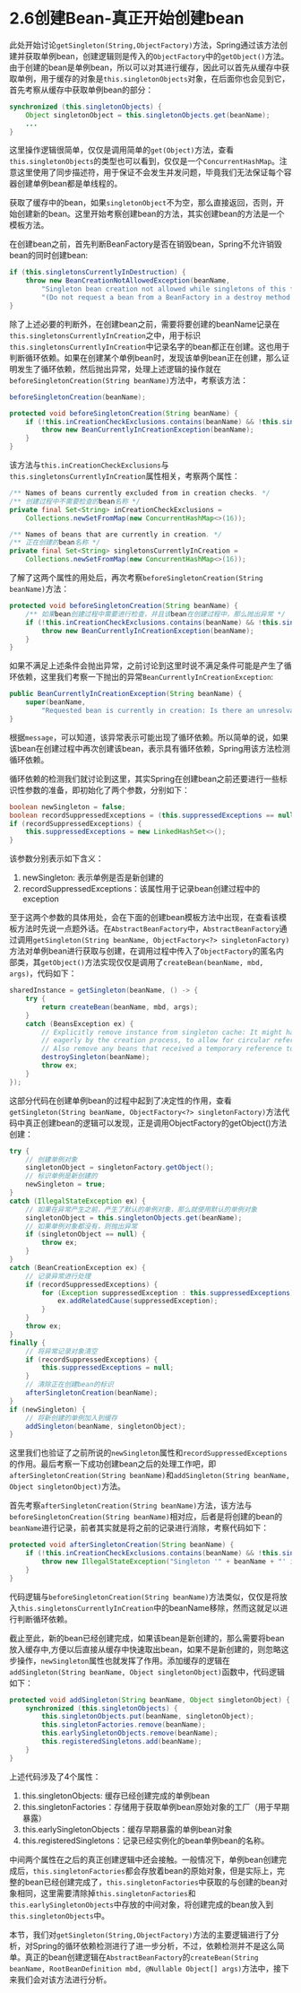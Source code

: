 # 2.6创建Bean-真正开始创建bean

此处开始讨论`getSingleton(String,ObjectFactory)`方法，Spring通过该方法创建并获取单例bean，创建逻辑则是传入的`ObjectFactory`中的`getObject()`方法。由于创建的bean是单例bean，所以可以对其进行缓存，因此可以首先从缓存中获取单例，用于缓存的对象是`this.singletonObjects`对象，在后面你也会见到它，首先考察从缓存中获取单例bean的部分：

```java
synchronized (this.singletonObjects) {
    Object singletonObject = this.singletonObjects.get(beanName);
    ...
}
```

这里操作逻辑很简单，仅仅是调用简单的`get(Object)`方法，查看`this.singletonObjects`的类型也可以看到，仅仅是一个`ConcurrentHashMap`。注意这里使用了同步描述符，用于保证不会发生并发问题，毕竟我们无法保证每个容器创建单例bean都是单线程的。

获取了缓存中的bean，如果`singletonObject`不为空，那么直接返回，否则，开始创建新的bean。这里开始考察创建bean的方法，其实创建bean的方法是一个模板方法。

在创建bean之前，首先判断BeanFactory是否在销毁bean，Spring不允许销毁bean的同时创建bean:

```java
if (this.singletonsCurrentlyInDestruction) {
    throw new BeanCreationNotAllowedException(beanName,
        "Singleton bean creation not allowed while singletons of this factory are in destruction " +
        "(Do not request a bean from a BeanFactory in a destroy method implementation!)");
}
```

除了上述必要的判断外，在创建bean之前，需要将要创建的beanName记录在`this.singletonsCurrentlyInCreation`之中，用于标识`this.singletonsCurrentlyInCreation`中记录名字的bean都正在创建。这也用于判断循环依赖。如果在创建某个单例bean时，发现该单例bean正在创建，那么证明发生了循环依赖，然后抛出异常，处理上述逻辑的操作就在`beforeSingletonCreation(String beanName)`方法中，考察该方法：

```java
beforeSingletonCreation(beanName);
```

```java
protected void beforeSingletonCreation(String beanName) {
    if (!this.inCreationCheckExclusions.contains(beanName) && !this.singletonsCurrentlyInCreation.add(beanName)) {
        throw new BeanCurrentlyInCreationException(beanName);
    }
}
```

该方法与`this.inCreationCheckExclusions`与`this.singletonsCurrentlyInCreation`属性相关，考察两个属性：

```java
/** Names of beans currently excluded from in creation checks. */
/** 创建过程中不需要检查的bean名称 */
private final Set<String> inCreationCheckExclusions =
    Collections.newSetFromMap(new ConcurrentHashMap<>(16));

/** Names of beans that are currently in creation. */
/** 正在创建的bean名称 */
private final Set<String> singletonsCurrentlyInCreation =
    Collections.newSetFromMap(new ConcurrentHashMap<>(16));
```

了解了这两个属性的用处后，再次考察`beforeSingletonCreation(String beanName)`方法：

```java
protected void beforeSingletonCreation(String beanName) {
    /** 如果bean创建过程中需要进行检查，并且该bean在创建过程中，那么抛出异常 */
    if (!this.inCreationCheckExclusions.contains(beanName) && !this.singletonsCurrentlyInCreation.add(beanName)) {
        throw new BeanCurrentlyInCreationException(beanName);
    }
}
```

如果不满足上述条件会抛出异常，之前讨论到这里时说不满足条件可能是产生了循环依赖，这里我们考察一下抛出的异常`BeanCurrentlyInCreationException`:

```java
public BeanCurrentlyInCreationException(String beanName) {
    super(beanName,
        "Requested bean is currently in creation: Is there an unresolvable circular reference?");
}
```

根据`message`，可以知道，该异常表示可能出现了循环依赖。所以简单的说，如果该bean在创建过程中再次创建该bean，表示具有循环依赖，Spring用该方法检测循环依赖。

循环依赖的检测我们就讨论到这里，其实Spring在创建bean之前还要进行一些标识性参数的准备，即初始化了两个参数，分别如下：

```java
boolean newSingleton = false;
boolean recordSuppressedExceptions = (this.suppressedExceptions == null);
if (recordSuppressedExceptions) {
    this.suppressedExceptions = new LinkedHashSet<>();
}
```

该参数分别表示如下含义：

1. newSingleton: 表示单例是否是新创建的
2. recordSuppressedExceptions：该属性用于记录bean创建过程中的exception

至于这两个参数的具体用处，会在下面的创建bean模板方法中出现，在查看该模板方法时先说一点题外话。在`AbstractBeanFactory`中，`AbstractBeanFactory`通过调用`getSingleton(String beanName, ObjectFactory<?> singletonFactory)`方法对单例bean进行获取与创建，在调用过程中传入了`ObjectFactory`的匿名内部类，其`getObject()`方法实现仅仅是调用了`createBean(beanName, mbd, args)`，代码如下：

```java
sharedInstance = getSingleton(beanName, () -> {
    try {
        return createBean(beanName, mbd, args);
    }
    catch (BeansException ex) {
        // Explicitly remove instance from singleton cache: It might have been put there
        // eagerly by the creation process, to allow for circular reference resolution.
        // Also remove any beans that received a temporary reference to the bean.
        destroySingleton(beanName);
        throw ex;
    }
});
```

这部分代码在创建单例bean的过程中起到了决定性的作用，查看`getSingleton(String beanName, ObjectFactory<?> singletonFactory)`方法代码中真正创建bean的逻辑可以发现，正是调用ObjectFactory的getObject()方法创建：

```java
try {
    // 创建单例对象
    singletonObject = singletonFactory.getObject();
    // 标识单例是新创建的
    newSingleton = true;
}
catch (IllegalStateException ex) {
    // 如果在异常产生之前，产生了默认的单例对象，那么就使用默认的单例对象
    singletonObject = this.singletonObjects.get(beanName);
    // 如果单例对象都没有，则抛出异常
    if (singletonObject == null) {
        throw ex;
    }
}
catch (BeanCreationException ex) {
    // 记录异常进行处理
    if (recordSuppressedExceptions) {
        for (Exception suppressedException : this.suppressedExceptions) {
            ex.addRelatedCause(suppressedException);
        }
    }
    throw ex;
}
finally {
    // 将异常记录对象清空
    if (recordSuppressedExceptions) {
        this.suppressedExceptions = null;
    }
    // 清除正在创建bean的标识
    afterSingletonCreation(beanName);
}
if (newSingleton) {
    // 将新创建的单例加入到缓存
    addSingleton(beanName, singletonObject);
}
```

这里我们也验证了之前所说的`newSingleton`属性和`recordSuppressedExceptions`的作用。最后考察一下成功创建bean之后的处理工作吧，即`afterSingletonCreation(String beanName)`和`addSingleton(String beanName, Object singletonObject)`方法。

首先考察`afterSingletonCreation(String beanName)`方法，该方法与`beforeSingletonCreation(String beanName)`相对应，后者是将创建的bean的`beanName`进行记录，前者其实就是将之前的记录进行消除，考察代码如下：

```java
protected void afterSingletonCreation(String beanName) {
    if (!this.inCreationCheckExclusions.contains(beanName) && !this.singletonsCurrentlyInCreation.remove(beanName)) {
        throw new IllegalStateException("Singleton '" + beanName + "' isn't currently in creation");
    }
}
```

代码逻辑与`beforeSingletonCreation(String beanName)`方法类似，仅仅是将放入`this.singletonsCurrentlyInCreation`中的beanName移除，然而这就足以进行判断循环依赖。

截止至此，新的bean已经创建完成，如果该bean是新创建的，那么需要将bean放入缓存中,方便以后直接从缓存中快速取出bean，如果不是新创建的，则忽略这步操作，`newSingleton`属性也就发挥了作用。添加缓存的逻辑在`addSingleton(String beanName, Object singletonObject)`函数中，代码逻辑如下：

```java
protected void addSingleton(String beanName, Object singletonObject) {
    synchronized (this.singletonObjects) {
        this.singletonObjects.put(beanName, singletonObject);
        this.singletonFactories.remove(beanName);
        this.earlySingletonObjects.remove(beanName);
        this.registeredSingletons.add(beanName);
    }
}
```

上述代码涉及了4个属性：

1. this.singletonObjects: 缓存已经创建完成的单例bean
2. this.singletonFactories：存储用于获取单例bean原始对象的工厂（用于早期暴露）
3. this.earlySingletonObjects：缓存早期暴露的单例bean对象
4. this.registeredSingletons：记录已经实例化的bean单例bean的名称。

中间两个属性在之后的真正创建逻辑中还会接触。一般情况下，单例bean创建完成后，`this.singletonFactories`都会存放着bean的原始对象，但是实际上，完整的bean已经创建完成了，`this.singletonFactories`中获取的与创建的bean对象相同，这里需要清除掉`this.singletonFactories`和`this.earlySingletonObjects`中存放的中间对象，将创建完成的bean放入到`this.singletonObjects`中。

本节，我们对`getSingleton(String,ObjectFactory)`方法的主要逻辑进行了分析，对Spring的循环依赖检测进行了进一步分析，不过，依赖检测并不是这么简单。真正的bean创建逻辑在`AbstractBeanFactory`的`createBean(String beanName, RootBeanDefinition mbd, @Nullable Object[] args)`方法中，接下来我们会对该方法进行分析。
